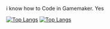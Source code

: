 i know how to   Code       in Gamemaker. Yes

[![Top Langs](https://github-readme-statss-blue-nine.vercel.app/api/top-langs/?username=doeimospng&theme=github_dark#gh-dark-mode-only)](#)
[![Top Langs](https://github-readme-statss-blue-nine.vercel.app/api/top-langs/?username=doeimospng&theme=default#gh-light-mode-only)](#)

<!---
doeimospng/doeimospng is a ✨ special ✨ repository because its `README.md` (this file) appears on your GitHub profile.
You can click the Preview link to take a look at your changes.
--->
